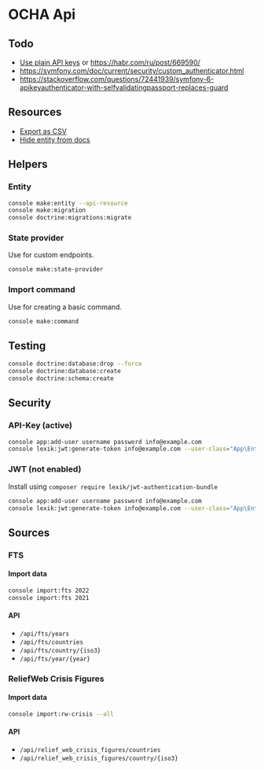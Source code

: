 # OCHA Api

## Todo

- [Use plain API keys](https://symfony.com/doc/5.2/security/guard_authentication.html) or https://habr.com/ru/post/669590/
- https://symfony.com/doc/current/security/custom_authenticator.html
- https://stackoverflow.com/questions/72441939/symfony-6-apikeyauthenticator-with-selfvalidatingpassport-replaces-guard

## Resources

- [Export as CSV](https://locastic.com/blog/easy-csv-export-in-api-platform)
- [Hide entity from docs](https://api-platform.com/docs/core/operations/#expose-a-model-without-any-routes)


## Helpers

### Entity

```bash
console make:entity --api-resource
console make:migration
console doctrine:migrations:migrate
```

### State provider

Use for custom endpoints.

```bash
console make:state-provider
```

### Import command

Use for creating a basic command.

```bash
console make:command
```

## Testing

```bash
console doctrine:database:drop --force
console doctrine:database:create
console doctrine:schema:create
```

## Security

### API-Key (active)

```bash
console app:add-user username password info@example.com
console lexik:jwt:generate-token info@example.com --user-class="App\Entity\User"
```

### JWT (not enabled)

Install using `composer require lexik/jwt-authentication-bundle`

```bash
console app:add-user username password info@example.com
console lexik:jwt:generate-token info@example.com --user-class="App\Entity\User"
```

## Sources

### FTS

#### Import data

```bash
console import:fts 2022
console import:fts 2021
```

#### API

- `/api/fts/years`
- `/api/fts/countries`
- `/api/fts/country/{iso3}`
- `/api/fts/year/{year}`

### ReliefWeb Crisis Figures

#### Import data

```bash
console import:rw-crisis --all
```

#### API

- `/api/relief_web_crisis_figures/countries`
- `/api/relief_web_crisis_figures/country/{iso3}`
